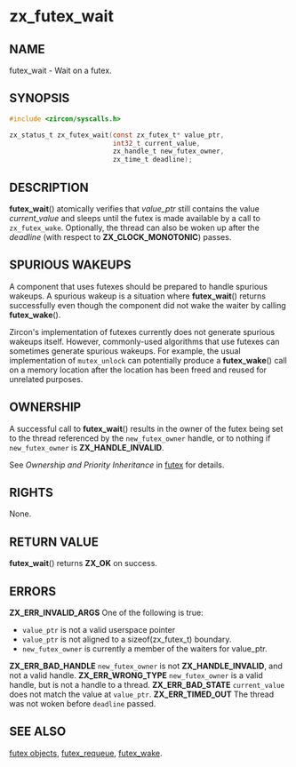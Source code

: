 # zx_futex_wait

## NAME

futex_wait - Wait on a futex.

## SYNOPSIS

```C
#include <zircon/syscalls.h>

zx_status_t zx_futex_wait(const zx_futex_t* value_ptr,
                          int32_t current_value,
                          zx_handle_t new_futex_owner,
                          zx_time_t deadline);
```

## DESCRIPTION

**futex_wait**() atomically verifies that *value_ptr* still contains the value
*current_value* and sleeps until the futex is made available by a call to
`zx_futex_wake`. Optionally, the thread can also be woken up after the
*deadline* (with respect to **ZX_CLOCK_MONOTONIC**) passes.

## SPURIOUS WAKEUPS

A component that uses futexes should be prepared to handle spurious
wakeups.  A spurious wakeup is a situation where **futex_wait**()
returns successfully even though the component did not wake the waiter
by calling **futex_wake**().

Zircon's implementation of futexes currently does not generate
spurious wakeups itself.  However, commonly-used algorithms that use
futexes can sometimes generate spurious wakeups.  For example, the
usual implementation of `mutex_unlock` can potentially produce a
**futex_wake**() call on a memory location after the location has been
freed and reused for unrelated purposes.

## OWNERSHIP

A successful call to **futex_wait**() results in the owner of the futex being
set to the thread referenced by the `new_futex_owner` handle, or to nothing if
`new_futex_owner` is **ZX_HANDLE_INVALID**.

See *Ownership and Priority Inheritance* in [futex](../objects/futex.md) for
details.

## RIGHTS

<!-- Updated by scripts/update-docs-from-abigen, do not edit this section manually. -->

None.

## RETURN VALUE

**futex_wait**() returns **ZX_OK** on success.

## ERRORS

**ZX_ERR_INVALID_ARGS**  One of the following is true:
+ `value_ptr` is not a valid userspace pointer
+ `value_ptr` is not aligned to a sizeof(zx_futex_t) boundary.
+ `new_futex_owner` is currently a member of the waiters for value_ptr.

**ZX_ERR_BAD_HANDLE**  `new_futex_owner` is not **ZX_HANDLE_INVALID**, and not a valid handle.
**ZX_ERR_WRONG_TYPE**  `new_futex_owner` is a valid handle, but is not a handle to a thread.
**ZX_ERR_BAD_STATE**  `current_value` does not match the value at `value_ptr`.
**ZX_ERR_TIMED_OUT**  The thread was not woken before `deadline` passed.

## SEE ALSO

[futex objects](../objects/futex.md),
[futex_requeue](futex_requeue.md),
[futex_wake](futex_wake.md).
